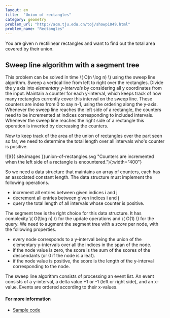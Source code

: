 ```yaml
---
layout: en
title:  "Union of rectangles"
category: geometry
problem_url: "http://acm.tju.edu.cn/toj/showp1049.html"
problem_name: "Rectangles"
---
```


You are given n rectilinear rectangles and want to find out the total area covered by their union.

## Sweep line algorithm with a segment tree

This problem can be solved in time \\( O(n \log n) \\) using the sweep line algorithm.
Sweep a vertical line from left to right over the rectangles. Divide the y axis into *elementary y-intervals* by considering all y coordinates from the input.  Maintain a counter for each y-interval, which keeps track of how many rectangles currently cover this interval on the sweep line.
These counters are index from 0 to say n-1, using the ordering along the y-axis.  Whenever the sweep line reaches the left side of a rectangle, the counters need to be incremented at indices corresponding to included intervals.  Whenever the sweep line reaches the right side of a rectangle this operation is inverted by decreasing the counters.

Now to keep track of the area of the union of rectangles over the part seen so far, we need to determine the total length over all intervals who's counter is positive.


![]({{ site.images }}union-of-rectangles.svg "Counters are incremented when the left side of a rectangle is encountered."){:width="400"}

So we need a data structure that maintains an array of counters, each has an associated constant length.
The data structure must implement the following operations.

* increment all entries between given indices i and j
* decrement all entries between given indices i and j
* query the total length of all intervals whose counter is positive.

The segment tree is the right choice for this data structure. It has complexity \\( O(\log n) \\) for the update operations and \\( O(1) \\) for the query.  We need to augment the segment tree with a *score* per node, with the following properties.

* every node corresponds to a y-interval being the union of the elementary y-intervals over all the indices in the span of the node.
* if the node value is zero, the score is the sum of the scores of the descendants (or 0 if the node is a leaf).
* if the node value is positive, the score is the length of the y-interval corresponding to the node.

The sweep line algorithm consists of processing an event list. An event consists of a y-interval, a delta value +1 or -1 (left or right side), and an x-value. Events are ordered according to their x-values.

#### For more information

* [Sample code](http://pythonhosted.org/tryalgo/_modules/tryalgo/union_rectangles.html#union_rectangles)
